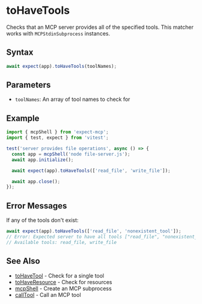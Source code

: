 # toHaveTools

Checks that an MCP server provides all of the specified tools. This matcher works with `MCPStdinSubprocess` instances.

## Syntax

```ts
await expect(app).toHaveTools(toolNames);
```

## Parameters

- `toolNames`: An array of tool names to check for

## Example

```ts
import { mcpShell } from 'expect-mcp';
import { test, expect } from 'vitest';

test('server provides file operations', async () => {
  const app = mcpShell('node file-server.js');
  await app.initialize();

  await expect(app).toHaveTools(['read_file', 'write_file']);

  await app.close();
});
```

## Error Messages

If any of the tools don't exist:

```ts
await expect(app).toHaveTools(['read_file', 'nonexistent_tool']);
// Error: Expected server to have all tools ["read_file", "nonexistent_tool"], but "nonexistent_tool" was not found.
// Available tools: read_file, write_file
```

## See Also

- [toHaveTool](toHaveTool) - Check for a single tool
- [toHaveResource](toHaveResource) - Check for resources
- [mcpShell](mcpShell) - Create an MCP subprocess
- [callTool](callTool) - Call an MCP tool

